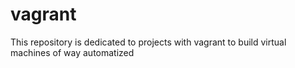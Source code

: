 # vagrant
This repository is dedicated to projects with vagrant to build virtual machines of way automatized